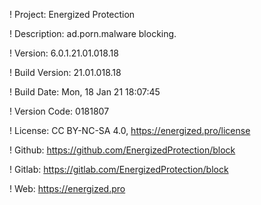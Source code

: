 ! Project: Energized Protection

! Description: ad.porn.malware blocking.

! Version: 6.0.1.21.01.018.18

! Build Version: 21.01.018.18

! Build Date: Mon, 18 Jan 21 18:07:45

! Version Code: 0181807

! License: CC BY-NC-SA 4.0, https://energized.pro/license

! Github: https://github.com/EnergizedProtection/block

! Gitlab: https://gitlab.com/EnergizedProtection/block


! Web: https://energized.pro
